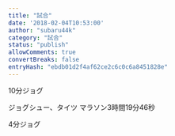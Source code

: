 ```yaml
---
title: "試合"
date: '2018-02-04T10:53:00'
author: "subaru44k"
category: "試合"
status: "publish"
allowComments: true
convertBreaks: false
entryHash: "ebdb01d2f4af62ce2c6c0c6a8451828e"
---
```

10分ジョグ

ジョグシュー、タイツ
マラソン3時間19分46秒

4分ジョグ
